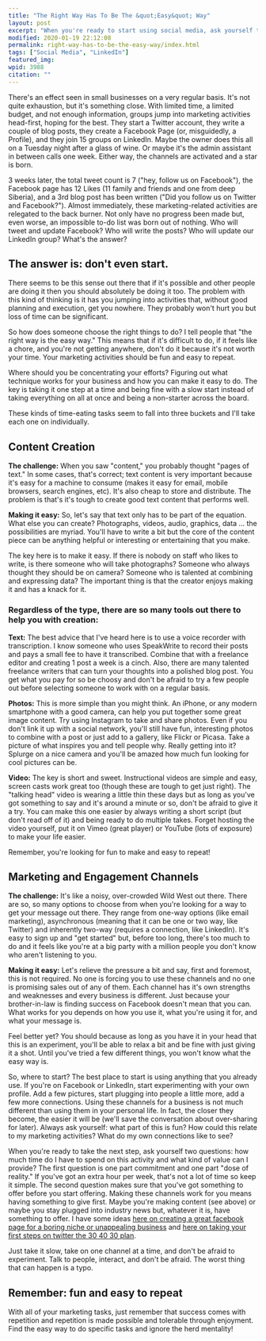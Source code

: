 ```yaml
---
title: "The Right Way Has To Be The &quot;Easy&quot; Way"
layout: post
excerpt: "When you're ready to start using social media, ask yourself two questions: how much time do I have to spend on this activity and what kind of value can I provide?"
modified: 2020-01-19 22:12:08
permalink: right-way-has-to-be-the-easy-way/index.html
tags: ["Social Media", "LinkedIn"]
featured_img:
wpid: 3988
citation: ""
---
```



There's an effect seen in small businesses on a very regular basis. It's not quite exhaustion, but it's something close. With limited time, a limited budget, and not enough information, groups jump into marketing activities head-first, hoping for the best. They start a Twitter account, they write a couple of blog posts, they create a Facebook Page (or, misguidedly, a Profile), and they join 15 groups on LinkedIn. Maybe the owner does this all on a Tuesday night after a glass of wine. Or maybe it's the admin assistant in between calls one week. Either way, the channels are activated and a star is born.

3 weeks later, the total tweet count is 7 ("hey, follow us on Facebook"), the Facebook page has 12 Likes (11 family and friends and one from deep Siberia), and a 3rd blog post has been written ("Did you follow us on Twitter and Facebook?"). Almost immediately, these marketing-related activities are relegated to the back burner. Not only have no progress been made but, even worse, an impossible to-do list was born out of nothing. Who will tweet and update Facebook? Who will write the posts? Who will update our LinkedIn group? What's the answer?

## The answer is: don't even start.

There seems to be this sense out there that if it's possible and other people are doing it then you should absolutely be doing it too. The problem with this kind of thinking is it has you jumping into activities that, without good planning and execution, get you nowhere. They probably won't hurt you but loss of time can be significant.

So how does someone choose the right things to do? I tell people that "the right way is the easy way." This means that if it's difficult to do, if it feels like a chore, and you're not getting anywhere, don't do it because it's not worth your time. Your marketing activities should be fun and easy to repeat.

Where should you be concentrating your efforts? Figuring out what technique works for your business and how you can make it easy to do. The key is taking it one step at a time and being fine with a slow start instead of taking everything on all at once and being a non-starter across the board.

These kinds of time-eating tasks seem to fall into three buckets and I'll take each one on individually.

## Content Creation

**The challenge:** When you saw "content," you probably thought "pages of text." In some cases, that's correct; text content is very important because it's easy for a machine to consume (makes it easy for email, mobile browsers, search engines, etc). It's also cheap to store and distribute. The problem is that's it's tough to create good text content that performs well.

**Making it easy:** So, let's say that text only has to be part of the equation. What else you can create? Photographs, videos, audio, graphics, data … the possibilities are myriad. You'll have to write a bit but the core of the content piece can be anything helpful or interesting or entertaining that you make.

The key here is to make it easy. If there is nobody on staff who likes to write, is there someone who will take photographs? Someone who always thought they should be on camera? Someone who is talented at combining and expressing data? The important thing is that the creator enjoys making it and has a knack for it.

### Regardless of the type, there are so many tools out there to help you with creation:

**Text:** The best advice that I've heard here is to use a voice recorder with transcription. I know someone who uses SpeakWrite to record their posts and pays a small fee to have it transcribed. Combine that with a freelance editor and creating 1 post a week is a cinch. Also, there are many talented freelance writers that can turn your thoughts into a polished blog post. You get what you pay for so be choosy and don't be afraid to try a few people out before selecting someone to work with on a regular basis.

**Photos:** This is more simple than you might think. An iPhone, or any modern smartphone with a good camera, can help you put together some great image content. Try using Instagram to take and share photos. Even if you don't link it up with a social network, you'll still have fun, interesting photos to combine with a post or just add to a gallery, like Flickr or Picasa. Take a picture of what inspires you and tell people why. Really getting into it? Splurge on a nice camera and you'll be amazed how much fun looking for cool pictures can be.

**Video:** The key is short and sweet. Instructional videos are simple and easy, screen casts work great too (though these are tough to get just right). The "talking head" video is wearing a little thin these days but as long as you've got something to say and it's around a minute or so, don't be afraid to give it a try. You can make this one easier by always writing a short script (but don't read off of it) and being ready to do multiple takes. Forget hosting the video yourself, put it on Vimeo (great player) or YouTube (lots of exposure) to make your life easier.

Remember, you're looking for fun to make and easy to repeat!

## Marketing and Engagement Channels

**The challenge:** It's like a noisy, over-crowded Wild West out there. There are so, so many options to choose from when you're looking for a way to get your message out there. They range from one-way options (like email marketing), asynchronous (meaning that it can be one or two way, like Twitter) and inherently two-way (requires a connection, like LinkedIn). It's easy to sign up and "get started" but, before too long, there's too much to do and it feels like you're at a big party with a million people you don't know who aren't listening to you.

**Making it easy:** Let's relieve the pressure a bit and say, first and foremost, this is not required. No one is forcing you to use these channels and no one is promising sales out of any of them. Each channel has it's own strengths and weaknesses and every business is different. Just because your brother-in-law is finding success on Facebook doesn't mean that you can. What works for you depends on how you use it, what you're using it for, and what your message is.

Feel better yet? You should because as long as you have it in your head that this is an experiment, you'll be able to relax a bit and be fine with just giving it a shot. Until you've tried a few different things, you won't know what the easy way is.

So, where to start? The best place to start is using anything that you already use. If you're on Facebook or LinkedIn, start experimenting with your own profile. Add a few pictures, start plugging into people a little more, add a few more connections. Using these channels for a business is not much different than using them in your personal life. In fact, the closer they become, the easier it will be (we'll save the conversation about over-sharing for later). Always ask yourself: what part of this is fun? How could this relate to my marketing activities? What do my own connections like to see?

When you're ready to take the next step, ask yourself two questions: how much time do I have to spend on this activity and what kind of value can I provide? The first question is one part commitment and one part "dose of reality." If you've got an extra hour per week, that's not a lot of time so keep it simple. The second question makes sure that you've got something to offer before you start offering. Making these channels work for you means having something to give first. Maybe you're making content (see above) or maybe you stay plugged into industry news but, whatever it is, have something to offer. I have some ideas [here on creating a great facebook page for a boring niche or unappealing business](/a-great-facebook-page-for-a-boring-niche-or-unappealing-business/) and [here on taking your first steps on twitter the 30 40 30 plan](/taking-your-first-steps-on-twitter-the-30-40-30-plan/).

Just take it slow, take on one channel at a time, and don't be afraid to experiment. Talk to people, interact, and don't be afraid. The worst thing that can happen is a typo.

## Remember: fun and easy to repeat

With all of your marketing tasks, just remember that success comes with repetition and repetition is made possible and tolerable through enjoyment. Find the easy way to do specific tasks and ignore the herd mentality!
